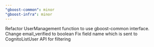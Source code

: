 ```yaml
---
"gboost-common": minor
"gboost-infra": minor
---
```


Refactor UserManagement function to use gboost-common interface. Change email_verified to boolean
Fix field name which is sent to CognitoListUser API for filtering
